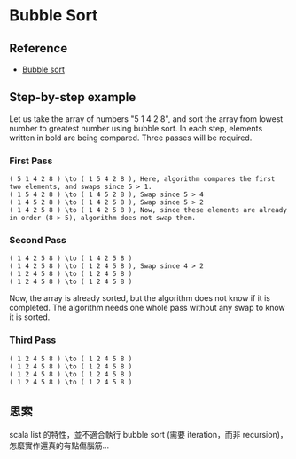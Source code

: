 # Bubble Sort

## Reference
- [Bubble sort](https://en.wikipedia.org/wiki/Bubble_sort)

## Step-by-step example
Let us take the array of numbers "5 1 4 2 8", and sort the array from lowest number to greatest number using bubble sort. In each step, elements written in bold are being compared. Three passes will be required.

### First Pass
```
( 5 1 4 2 8 ) \to ( 1 5 4 2 8 ), Here, algorithm compares the first two elements, and swaps since 5 > 1.
( 1 5 4 2 8 ) \to ( 1 4 5 2 8 ), Swap since 5 > 4
( 1 4 5 2 8 ) \to ( 1 4 2 5 8 ), Swap since 5 > 2
( 1 4 2 5 8 ) \to ( 1 4 2 5 8 ), Now, since these elements are already in order (8 > 5), algorithm does not swap them.
```

### Second Pass
```
( 1 4 2 5 8 ) \to ( 1 4 2 5 8 )
( 1 4 2 5 8 ) \to ( 1 2 4 5 8 ), Swap since 4 > 2
( 1 2 4 5 8 ) \to ( 1 2 4 5 8 )
( 1 2 4 5 8 ) \to ( 1 2 4 5 8 )
```
Now, the array is already sorted, but the algorithm does not know if it is completed. The algorithm needs one whole pass without any swap to know it is sorted.

### Third Pass
```
( 1 2 4 5 8 ) \to ( 1 2 4 5 8 )
( 1 2 4 5 8 ) \to ( 1 2 4 5 8 )
( 1 2 4 5 8 ) \to ( 1 2 4 5 8 )
( 1 2 4 5 8 ) \to ( 1 2 4 5 8 )
```

## 思索

scala list 的特性，並不適合執行 bubble sort (需要 iteration，而非 recursion)，怎麼實作還真的有點傷腦筋...
